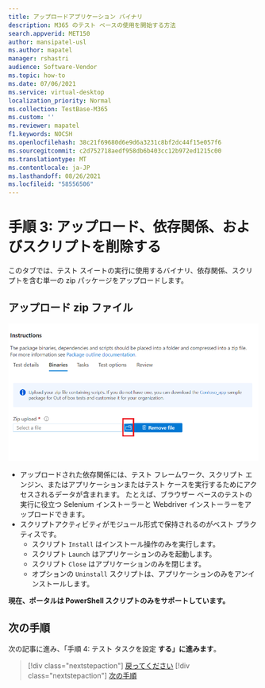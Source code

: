 ```yaml
---
title: アップロードアプリケーション バイナリ
description: M365 のテスト ベースの使用を開始する方法
search.appverid: MET150
author: mansipatel-usl
ms.author: mapatel
manager: rshastri
audience: Software-Vendor
ms.topic: how-to
ms.date: 07/06/2021
ms.service: virtual-desktop
localization_priority: Normal
ms.collection: TestBase-M365
ms.custom: ''
ms.reviewer: mapatel
f1.keywords: NOCSH
ms.openlocfilehash: 38c21f69680d6e9d6a3231c8bf2dc44f15e057f6
ms.sourcegitcommit: c2d752718aedf958db6b403cc12b972ed1215c00
ms.translationtype: MT
ms.contentlocale: ja-JP
ms.lasthandoff: 08/26/2021
ms.locfileid: "58556506"
---
```

# <a name="step-3-upload-your-binaries-dependencies-and-scripts"></a>手順 3: アップロード、依存関係、およびスクリプトを削除する

このタブでは、テスト スイートの実行に使用するバイナリ、依存関係、スクリプトを含む単一の zip パッケージをアップロードします。

## <a name="upload-package-zip-file"></a>アップロード zip ファイル

![アップロードバイナリを作成します。](Media/AddBinaries.png)

  - アップロードされた依存関係には、テスト フレームワーク、スクリプト エンジン、またはアプリケーションまたはテスト ケースを実行するためにアクセスされるデータが含まれます。 たとえば、ブラウザー ベースのテストの実行に役立つ Selenium インストーラーと Webdriver インストーラーをアップロードできます。
  - スクリプトアクティビティがモジュール形式で保持されるのがベスト プラクティスです。 
    - スクリプト ```Install``` はインストール操作のみを実行します。
    - スクリプト ```Launch``` はアプリケーションのみを起動します。
    - スクリプト ```Close``` はアプリケーションのみを閉じます。
    - オプションの ```Uninstall``` スクリプトは、アプリケーションのみをアンインストールします。

**現在、ポータルは PowerShell スクリプトのみをサポートしています。**


## <a name="next-steps"></a>次の手順 

次の記事に進み、「手順 4: テスト タスクを設定 **する」に進みます**。
> [!div class="nextstepaction"]
> [戻ってください](uploadApplication.md)
> [!div class="nextstepaction"]
> [次の手順](testtask.md)

